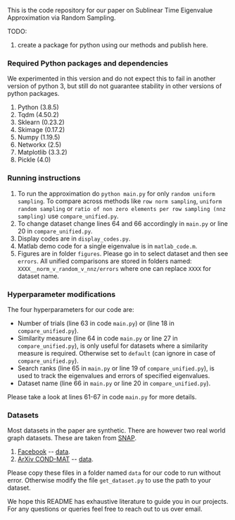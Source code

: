 This is the code repository for our paper on Sublinear Time Eigenvalue Approximation via Random Sampling.

TODO: 
1. create a package for python using our methods and publish here.

### Required Python packages and dependencies

We experimented in this version and do not expect this to fail in another version of python 3, but still do not guarantee stability in other versions of python packages.

1. Python (3.8.5)
2. Tqdm (4.50.2)
3. Sklearn (0.23.2)
4. Skimage (0.17.2)
5. Numpy (1.19.5)
6. Networkx (2.5)
7. Matplotlib (3.3.2)
8. Pickle (4.0)

### Running instructions

1. To run the approximation do `python main.py` for only `random uniform sampling`. To compare across methods like `row norm sampling`, `uniform random sampling` or `ratio of non zero elements per row sampling (nnz sampling)` use `compare_unified.py`.
2. To change dataset change lines 64 and 66 accordingly in `main.py` or line 20 in `compare_unified.py`.
3. Display codes are in `display_codes.py`.
4. Matlab demo code for a single eigenvalue is in `matlab_code.m`.
5. Figures are in folder `figures`. Please go in to select dataset and then see `errors`. All unified comparisons are stored in folders named: `XXXX__norm_v_random_v_nnz/errors` where one can replace `XXXX` for dataset name.

### Hyperparameter modifications

The four hyperparameters for our code are: 

* Number of trials (line 63 in code `main.py`) or (line 18 in `compare_unified.py`).
* Similarity measure (line 64 in code `main.py` or line 27 in `compare_unified.py`), is only useful for datasets where a similarity measure is required. Otherwise set to `default` (can ignore in case of `compare_unified.py`).
* Search ranks (line 65 in `main.py` or line 19 of `compare_unified.py`), is used to track the eigenvalues and errors of specified eigenvalues.
* Dataset name (line 66 in `main.py` or line 20 in `compare_unified.py`).

Please take a look at lines 61-67 in code `main.py` for more details.

### Datasets

Most datasets in the paper are synthetic. There are however two real world graph datasets. These are taken from [SNAP](https://snap.stanford.edu/data/).

1. [Facebook](https://snap.stanford.edu/data/ego-Facebook.html) --  [data](https://snap.stanford.edu/data/facebook_combined.txt.gz).
2. [ArXiv COND-MAT](https://snap.stanford.edu/data/ca-CondMat.html) -- [data](https://snap.stanford.edu/data/ca-CondMat.txt.gz).

Please copy these files in a folder named `data` for our code to run without error. Otherwise modify the file `get_dataset.py` to use the path to your dataset. 

We hope this README has exhaustive literature to guide you in our projects. For any questions or queries feel free to reach out to us over email.

